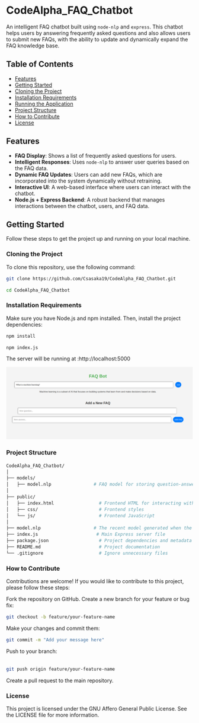 # CodeAlpha_FAQ_Chatbot

An intelligent FAQ chatbot built using `node-nlp` and `express`. This chatbot helps users by answering frequently asked questions and also allows users to submit new FAQs, with the ability to update and dynamically expand the FAQ knowledge base.

## Table of Contents

- [Features](#features)
- [Getting Started](#getting-started)
- [Cloning the Project](#cloning-the-project)
- [Installation Requirements](#installation-requirements)
- [Running the Application](#running-the-application)
- [Project Structure](#project-structure)
- [How to Contribute](#how-to-contribute)
- [License](#license)

## Features

- **FAQ Display**: Shows a list of frequently asked questions for users.
- **Intelligent Responses**: Uses `node-nlp` to answer user queries based on the FAQ data.
- **Dynamic FAQ Updates**: Users can add new FAQs, which are incorporated into the system dynamically without retraining.
- **Interactive UI**: A web-based interface where users can interact with the chatbot.
- **Node.js + Express Backend**: A robust backend that manages interactions between the chatbot, users, and FAQ data.

## Getting Started

Follow these steps to get the project up and running on your local machine.

### Cloning the Project

To clone this repository, use the following command:

```bash
git clone https://github.com/Csasaka19/CodeAlpha_FAQ_Chatbot.git
```
```bash
cd CodeAlpha_FAQ_Chatbot
```


### Installation Requirements

Make sure you have Node.js and npm installed. Then, install the project dependencies:
```bash
npm install

```

```bash
npm index.js
```
The server will be running at :http://localhost:5000

![Introduction](img/FAQ.png)

### Project Structure
```bash
CodeAlpha_FAQ_Chatbot/
│
├── models/
│   ├── model.nlp                # FAQ model for storing question-answer pairs that was trained initially
│
├── public/
│   ├── index.html                 # Frontend HTML for interacting with the chatbot
│   ├── css/                       # Frontend styles
│   └── js/                        # Frontend JavaScript
│
├── model.nlp                    # The recent model generated when the user adds a new FAQ
├── index.js                      # Main Express server file
├── package.json                   # Project dependencies and metadata
├── README.md                      # Project documentation
└── .gitignore                     # Ignore unnecessary files

```

### How to Contribute

Contributions are welcome! If you would like to contribute to this project, please follow these steps:

Fork the repository on GitHub.
Create a new branch for your feature or bug fix:

```bash
git checkout -b feature/your-feature-name
```
Make your changes and commit them:
```bash
git commit -m "Add your message here"
```
Push to your branch:

```bash

git push origin feature/your-feature-name
```
Create a pull request to the main repository.


### License

This project is licensed under the GNU Affero General Public License. See the LICENSE file for more information.
  
